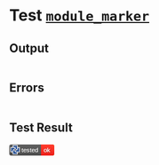 # Test [`module_marker`](/doc/tests/statement_usage.md#L168)

## Output

```,plain
```

## Errors

```,plain
```

## Test Result

![OK BUT SHOULD FAIL](/doc/tests/.test/module_marker.png)
